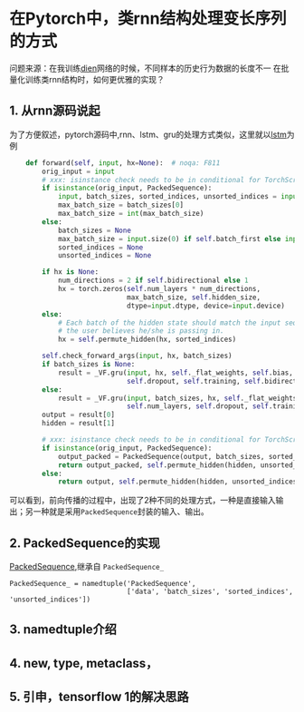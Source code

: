 # 在Pytorch中，类rnn结构处理变长序列的方式
问题来源：在我训练[dien](http://www.baidu.com)网络的时候，不同样本的历史行为数据的长度不一
在批量化训练类rnn结构时，如何更优雅的实现？

## 1.  从rnn源码说起
为了方便叙述，pytorch源码中,rnn、lstm、gru的处理方式类似，这里就以[lstm](https://github.com/pytorch/pytorch/blob/master/torch/nn/modules/rnn.py)为例
``` python
    def forward(self, input, hx=None):  # noqa: F811
        orig_input = input
        # xxx: isinstance check needs to be in conditional for TorchScript to compile
        if isinstance(orig_input, PackedSequence):
            input, batch_sizes, sorted_indices, unsorted_indices = input
            max_batch_size = batch_sizes[0]
            max_batch_size = int(max_batch_size)
        else:
            batch_sizes = None
            max_batch_size = input.size(0) if self.batch_first else input.size(1)
            sorted_indices = None
            unsorted_indices = None

        if hx is None:
            num_directions = 2 if self.bidirectional else 1
            hx = torch.zeros(self.num_layers * num_directions,
                             max_batch_size, self.hidden_size,
                             dtype=input.dtype, device=input.device)
        else:
            # Each batch of the hidden state should match the input sequence that
            # the user believes he/she is passing in.
            hx = self.permute_hidden(hx, sorted_indices)

        self.check_forward_args(input, hx, batch_sizes)
        if batch_sizes is None:
            result = _VF.gru(input, hx, self._flat_weights, self.bias, self.num_layers,
                             self.dropout, self.training, self.bidirectional, self.batch_first)
        else:
            result = _VF.gru(input, batch_sizes, hx, self._flat_weights, self.bias,
                             self.num_layers, self.dropout, self.training, self.bidirectional)
        output = result[0]
        hidden = result[1]

        # xxx: isinstance check needs to be in conditional for TorchScript to compile
        if isinstance(orig_input, PackedSequence):
            output_packed = PackedSequence(output, batch_sizes, sorted_indices, unsorted_indices)
            return output_packed, self.permute_hidden(hidden, unsorted_indices)
        else:
            return output, self.permute_hidden(hidden, unsorted_indices)
```
可以看到，前向传播的过程中，出现了2种不同的处理方式，一种是直接输入输出；另一种就是采用`PackedSequence`封装的输入、输出。

## 2.  PackedSequence的实现
[PackedSequence](https://github.com/pytorch/pytorch/blob/c30bc6d4d7b54296179d717c15cd7507ba520bae/torch/nn/utils/rnn.py#L23),继承自
`PackedSequence_`
```
PackedSequence_ = namedtuple('PackedSequence',
                             ['data', 'batch_sizes', 'sorted_indices', 'unsorted_indices'])
```
## 3.  namedtuple介绍

## 4.  __new__, type, metaclass，


## 5.  引申，tensorflow 1的解决思路